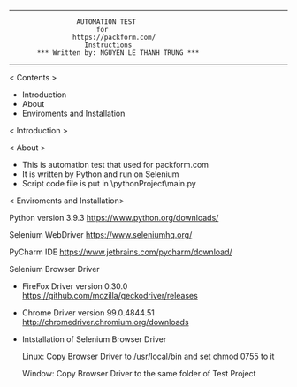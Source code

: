 ___________________________________________________________

                     AUTOMATION TEST
                          for
                    https://packform.com/
                       Instructions
           *** Written by: NGUYEN LE THANH TRUNG ***
____________________________________________________________


< Contents >

 * Introduction
 * About
 * Enviroments and Installation


< Introduction >

< About >

  * This is automation test that used for packform.com
  * It is written by Python and run on Selenium
  * Script code file is put in \pythonProject\main.py

< Enviroments and Installation>

  Python version 3.9.3
     https://www.python.org/downloads/

  Selenium WebDriver
     https://www.seleniumhq.org/

  PyCharm IDE
     https://www.jetbrains.com/pycharm/download/

  Selenium Browser Driver
  
  * FireFox Driver version 0.30.0
         https://github.com/mozilla/geckodriver/releases
	 
  * Chrome Driver version 99.0.4844.51
         http://chromedriver.chromium.org/downloads

  * Intstallation of Selenium Browser Driver

     Linux: 
         Copy Browser Driver to /usr/local/bin
         and set chmod 0755 to it

     Window: 
         Copy Browser Driver to the same folder of Test Project
	


  
